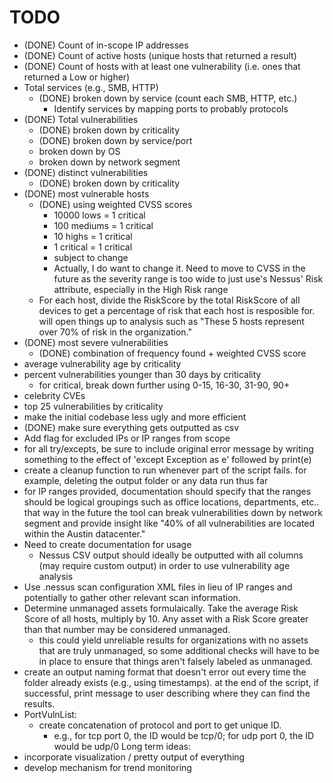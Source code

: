 # TODO

- (DONE) Count of in-scope IP addresses
- (DONE) Count of active hosts (unique hosts that returned a result)
- (DONE) Count of hosts with at least one vulnerability (i.e. ones that returned a Low or higher)
- Total services (e.g., SMB, HTTP)
	- (DONE) broken down by service (count each SMB, HTTP, etc.)
		- Identify services by mapping ports to probably protocols
- (DONE) Total vulnerabilities
	- (DONE) broken down by criticality
	- (DONE) broken down by service/port
	- broken down by OS
	- broken down by network segment
- (DONE) distinct vulnerabilities
	- (DONE) broken down by criticality
- (DONE) most vulnerable hosts
	- (DONE) using weighted CVSS scores
		- 10000 lows = 1 critical
		- 100  mediums = 1 critical
		- 10 highs = 1 critical
		- 1 critical = 1 critical
		- subject to change
		- Actually, I do want to change it. Need to move to CVSS in the future as the severity range is too wide to just use's Nessus' Risk attribute, especially in the High Risk range
	- For each host, divide the RiskScore by the total RiskScore of all devices to get a percentage of risk that each host is resposible for. will open things up to analysis such as "These 5 hosts represent over 70% of risk in the organization."
- (DONE) most severe vulnerabilities
	- (DONE) combination of frequency found + weighted CVSS score
- average vulnerability age by criticality
- percent vulnerabilities younger than 30 days by criticality
	- for critical, break down further using 0-15, 16-30, 31-90, 90+
- celebrity CVEs
- top 25 vulnerabilities by criticality
- make the initial codebase less ugly and more efficient
- (DONE) make sure everything gets outputted as csv
- Add flag for excluded IPs or IP ranges from scope
- for all try/excepts, be sure to include original error message by writing something to the effect of 'except Exception as e' followed by print(e)
- create a cleanup function to run whenever part of the script fails. for example, deleting the output folder or any data run thus far
- for IP ranges provided, documentation should specify that the ranges should be logical groupings such as office locations, departments, etc.. that way in the future the tool can break vulnerabilities down by network segment and provide insight like "40% of all vulnerabilities are located within the Austin datacenter."
- Need to create documentation for usage
	- Nessus CSV output should ideally be outputted with all columns (may require custom output) in order to use vulnerability age analysis
- Use .nessus scan configuration XML files in lieu of IP ranges and potentially to gather other relevant scan information.
- Determine unmanaged assets formulaically. Take the average Risk Score of all hosts, multiply by 10. Any asset with a Risk Score greater than that number may be considered unmanaged.
	- this could yield unreliable results for organizations with no assets that are truly unmanaged, so some additional checks will have to be in place to ensure that things aren't falsely labeled as unmanaged.
- create an output naming format that doesn't error out every time the folder already exists (e.g., using timestamps). at the end of the script, if successful, print message to user describing where they can find the results.
- PortVulnList:
	- create concatenation of protocol and port to get unique ID.
		- e.g., for tcp port 0, the ID would be tcp/0; for udp port 0, the ID would be udp/0
Long term ideas:
- incorporate visualization / pretty output of everything
- develop mechanism for trend monitoring
